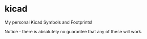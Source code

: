 # kicad
My personal Kicad Symbols and Footprints!

Notice - there is absolutely no guarantee that any of these will work.
